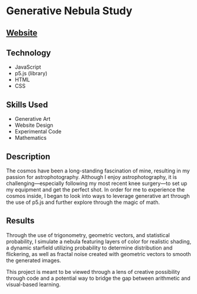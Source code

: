# Generative Nebula Study

## [Website](https://fleurhes.github.io/PortfolioGC/generative_nebula_study/)  

## Technology
- JavaScript  
- p5.js (library)  
- HTML  
- CSS  

## Skills Used
- Generative Art  
- Website Design  
- Experimental Code  
- Mathematics  

## Description  
The cosmos have been a long-standing fascination of mine, resulting in my passion for astrophotography. Although I enjoy astrophotography, it is challenging—especially following my most recent knee surgery—to set up my equipment and get the perfect shot. In order for me to experience the cosmos inside, I began to look into ways to leverage generative art through the use of p5.js and further explore through the magic of math.  

## Results  
Through the use of trigonometry, geometric vectors, and statistical probability, I simulate a nebula featuring layers of color for realistic shading, a dynamic starfield utilizing probability to determine distribution and flickering, as well as fractal noise created with geometric vectors to smooth the generated images.  

This project is meant to be viewed through a lens of creative possibility through code and a potential way to bridge the gap between arithmetic and visual-based learning.
